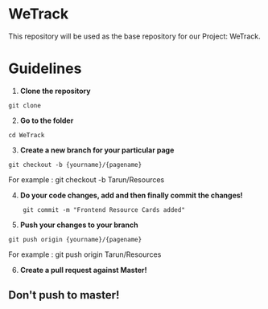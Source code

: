 # WeTrack
This repository will be used as the base repository for our Project: WeTrack.

# **Guidelines** 

1. **Clone the repository**

``` git clone ```

2. **Go to the folder**

``` cd WeTrack ```

3. **Create a new branch for your particular page**

``` git checkout -b {yourname}/{pagename} ```

For example : git checkout -b Tarun/Resources

4. **Do your code changes, add and then finally commit the changes!**

``` git add .
    git commit -m "Frontend Resource Cards added"    
```

5. **Push your changes to your branch**

```git push origin {yourname}/{pagename}```

For example : git push origin Tarun/Resources

6. **Create a pull request against Master!**


## **Don't push to master!**
